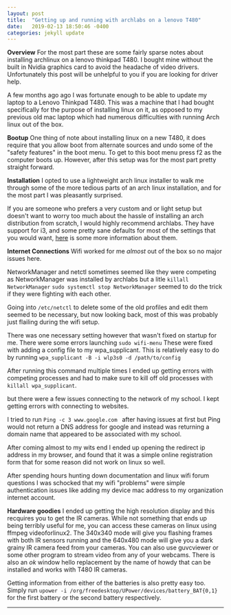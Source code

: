 ```yaml
---
layout: post
title:  "Getting up and running with archlabs on a lenovo T480"
date:   2019-02-13 18:50:46 -0400
categories: jekyll update
---
```


**Overview**
For the most part these are some fairly sparse notes about installing archlinux on a lenovo thinkpad T480. I bought mine without the built in Nvidia graphics card to avoid the headache of video drivers. Unfortunately this post will be unhelpful to you if you are looking for driver help.

A few months ago ago I was fortunate enough to be able to update my laptop to a Lenovo Thinkpad T480. This was a machine that I had bought specifically for the purpose of installing linux on it, as opposed to my previous old mac laptop which had numerous difficulties with running Arch linux out of the box.

**Bootup**
One thing of note about installing linux on a new T480, it does require that you allow boot from alternate sources and undo some of the "safety features" in the boot menu. To get to this boot menu press f2 as the computer boots up.
However, after this setup was for the most part pretty straight forward. 

**Installation**
I opted to use a lightweight arch linux installer to walk me through some of the more tedious parts of an arch linux installation, and for the most part I was pleasantly surprised.

If you are someone who prefers a very custom and or light setup but doesn't want to worry too much about the hassle of installing an arch distribution from scratch, I would highly recommend archlabs. They have support for i3, and some pretty sane defaults for most of the settings that you would want, [here][archlabs] is some more information about them.

**Internet Connections**
Wifi worked for me _almost_ out of the box so no major issues here.

NetworkManager and netctl sometimes seemed like they were competing as NetworkManager was installed by archlabs but a litle ```killall NetworkManager``` ```sudo systemctl stop NetworkManager``` seemed to do the trick if they were fighting with each other.

Going into ```/etc/netctl``` to delete some of the old profiles and edit them seemed to be necessary, but now looking back, most of this was probably just flailing during the wifi setup.

There was one necessary setting however that wasn't fixed on startup for me. There were some errors launching ```sudo wifi-menu``` These were fixed with adding a config file to my wpa_supplicant. This is relatively easy to do by running ```wpa_supplicant -B -i wlp3s0 -d /path/to/config``` 

After running this command multiple times I ended up getting errors with competing processes and had to make sure to kill off old processes with ```killall wpa_supplicant```.

but there were a few issues connecting to the network of my school. I kept getting errors with connecting to websites. 

I tried to run ```Ping -c 3 www.google.com ``` after having issues at first but Ping would not return a DNS address for google and instead was returning a domain name that appeared to be associated with my school.

After coming almost to my wits end I ended up opening the redirect ip address in my browser, and found that it was a simple online registration form that for some reason did not work on linux so well.

After spending hours hunting down documentation and linux wifi forum questions I was schocked that my wifi "problems" were simple authentication issues like adding my device mac address to my organization internet account.

**Hardware goodies**
I ended up getting the high resolution display and this recquires you to get the IR cameras. While not something that ends up being terribly useful for me, you can access these cameras on  linux using ffmpeg videoforlinux2. The 340x340 mode will give you flashing frames with both IR sensors running and the 640x480 mode will give you a dark grainy IR camera feed from your cameras. You can also use guvcviewer or some other program to stream video from any of your webcams. There is also an _ok_ window hello replacement by the name of howdy that can be installed and works with T480 IR cameras.

Getting information from either of the batteries is also pretty easy too. Simply run ```upower -i /org/freedesktop/UPower/devices/battery_BAT{0,1}``` for the first battery or the second battery respectively.


---
[archlabs]: https://archlabslinux.com/ 
